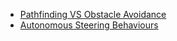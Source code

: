 - [Pathfinding VS Obstacle Avoidance](https://gamedev.stackexchange.com/questions/63793/do-i-need-path-finding-to-make-ai-avoid-obstacles)
- [Autonomous Steering Behaviours](https://www.red3d.com/cwr/steer/)
